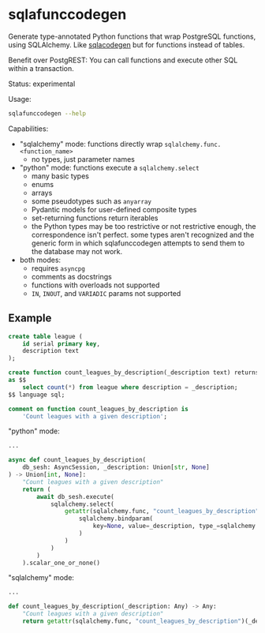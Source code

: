 # sqlafunccodegen

Generate type-annotated Python functions that wrap PostgreSQL functions, using
SQLAlchemy.
Like [sqlacodegen](https://github.com/agronholm/sqlacodegen)
but for functions instead of tables.

Benefit over PostgREST: You can call functions and execute other SQL within
a transaction.

Status: experimental

Usage:
```bash
sqlafunccodegen --help
```

Capabilities:
* "sqlalchemy" mode: functions directly wrap `sqlalchemy.func.<function_name>`
  * no types, just parameter names
* "python" mode: functions execute a `sqlalchemy.select`
  * many basic types
  * enums
  * arrays
  * some pseudotypes such as `anyarray`
  * Pydantic models for user-defined composite types
  * set-returning functions return iterables
  * the Python types may be too restrictive or not restrictive enough, the
    correspondence isn't perfect. some types aren't recognized and the generic
    form in which sqlafunccodegen attempts to send them to the database may not
    work.
* both modes:
  * requires `asyncpg`
  * comments as docstrings
  * functions with overloads not supported
  * `IN`, `INOUT`, and `VARIADIC` params not supported


## Example

```sql
create table league (
    id serial primary key,
    description text
);

create function count_leagues_by_description(_description text) returns integer
as $$
    select count(*) from league where description = _description;
$$ language sql;

comment on function count_leagues_by_description is
    'Count leagues with a given description';
```

"python" mode:

```python
...

async def count_leagues_by_description(
    db_sesh: AsyncSession, _description: Union[str, None]
) -> Union[int, None]:
    "Count leagues with a given description"
    return (
        await db_sesh.execute(
            sqlalchemy.select(
                getattr(sqlalchemy.func, "count_leagues_by_description")(
                    sqlalchemy.bindparam(
                        key=None, value=_description, type_=sqlalchemy.Text
                    )
                )
            )
        )
    ).scalar_one_or_none()


```

"sqlalchemy" mode:

```python
...

def count_leagues_by_description(_description: Any) -> Any:
    "Count leagues with a given description"
    return getattr(sqlalchemy.func, "count_leagues_by_description")(_description)
```
